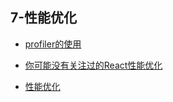 ## 7-性能优化

- [profiler的使用](./7-性能优化/profiler的使用.md)

- [你可能没有关注过的React性能优化](./7-性能优化/你可能没有关注过的React性能优化.md)

- [性能优化](./7-性能优化/性能优化.md)

